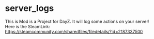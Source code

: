 # server_logs
This is Mod is a Project for DayZ.
It will log some actions on your server!
Here is the SteamLink: https://steamcommunity.com/sharedfiles/filedetails/?id=2187337500
